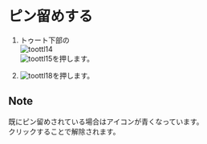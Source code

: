 # ピン留めする

1. トゥート下部の  
![toottl14](https://dl.thedesk.top/media/toottl14.PNG)  
![toottl15](https://dl.thedesk.top/media/toottl15.PNG)を押します。

1. ![toottl18](https://dl.thedesk.top/media/toottl18.PNG)を押します。

## Note
既にピン留めされている場合はアイコンが青くなっています。  
クリックすることで解除されます。
